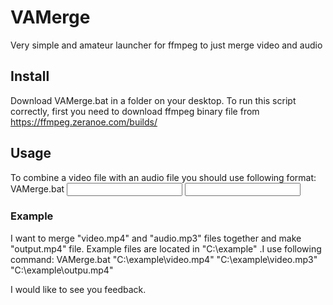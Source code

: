 # VAMerge
Very simple and amateur launcher for ffmpeg to just merge video and audio

## Install
Download VAMerge.bat in a folder on your desktop.
To run this script correctly, first you need to download ffmpeg binary file from https://ffmpeg.zeranoe.com/builds/

## Usage
To combine a video file with an audio file you should use following format:
VAMerge.bat <input video file address> <input audio file address> <output video file address> 

### Example
I want to merge "video.mp4" and "audio.mp3" files together and make "output.mp4" file. Example files are located in "C:\example\" .I use following command:
VAMerge.bat "C:\example\video.mp4" "C:\example\video.mp3" "C:\example\outpu.mp4"

I would like to see you feedback.
